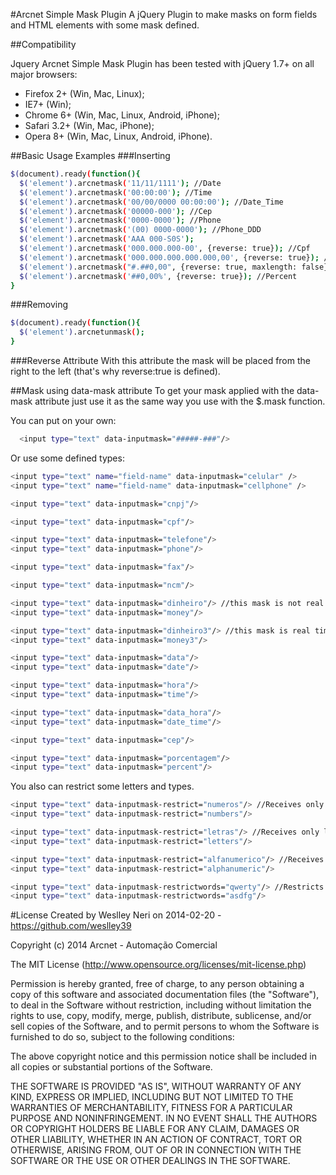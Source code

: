 #Arcnet Simple Mask Plugin
A jQuery Plugin to make masks on form fields and HTML elements with some mask defined.

##Compatibility

Jquery Arcnet Simple Mask Plugin has been tested with jQuery 1.7+ on all major browsers:

* Firefox 2+ (Win, Mac, Linux);
* IE7+ (Win);
* Chrome 6+ (Win, Mac, Linux, Android, iPhone);
* Safari 3.2+ (Win, Mac, iPhone);
* Opera 8+ (Win, Mac, Linux, Android, iPhone).


##Basic Usage Examples
###Inserting
```bash
$(document).ready(function(){
  $('element').arcnetmask('11/11/1111'); //Date
  $('element').arcnetmask('00:00:00'); //Time
  $('element').arcnetmask('00/00/0000 00:00:00'); //Date_Time
  $('element').arcnetmask('00000-000'); //Cep
  $('element').arcnetmask('0000-0000'); //Phone
  $('element').arcnetmask('(00) 0000-0000'); //Phone_DDD
  $('element').arcnetmask('AAA 000-S0S');
  $('element').arcnetmask('000.000.000-00', {reverse: true}); //Cpf
  $('element').arcnetmask('000.000.000.000.000,00', {reverse: true}); //Money
  $('element').arcnetmask("#.##0,00", {reverse: true, maxlength: false}); //Money
  $('element').arcnetmask('##0,00%', {reverse: true}); //Percent
}
```

###Removing
```bash
$(document).ready(function(){
  $('element').arcnetunmask();
}
```

###Reverse Attribute
With this attribute the mask will be placed from the right to the left (that's why reverse:true is defined).

##Mask using data-mask attribute
To get your mask applied with the data-mask attribute just use it as the same way you use with the $.mask function. 

You can put on your own:
```bash
  <input type="text" data-inputmask="#####-###"/>
```

Or use some defined types:
```bash
<input type="text" name="field-name" data-inputmask="celular" />
<input type="text" name="field-name" data-inputmask="cellphone" />

<input type="text" data-inputmask="cnpj"/>

<input type="text" data-inputmask="cpf"/>

<input type="text" data-inputmask="telefone"/>
<input type="text" data-inputmask="phone"/>

<input type="text" data-inputmask="fax"/>

<input type="text" data-inputmask="ncm"/>

<input type="text" data-inputmask="dinheiro"/> //this mask is not real time typing
<input type="text" data-inputmask="money"/>

<input type="text" data-inputmask="dinheiro3"/> //this mask is real time typing :)
<input type="text" data-inputmask="money3"/>

<input type="text" data-inputmask="data"/>
<input type="text" data-inputmask="date"/>

<input type="text" data-inputmask="hora"/>
<input type="text" data-inputmask="time"/>

<input type="text" data-inputmask="data_hora"/>
<input type="text" data-inputmask="date_time"/>

<input type="text" data-inputmask="cep"/>

<input type="text" data-inputmask="porcentagem"/>
<input type="text" data-inputmask="percent"/>
```

You also can restrict some letters and types.
```bash
<input type="text" data-inputmask-restrict="numeros"/> //Receives only numbers.
<input type="text" data-inputmask-restrict="numbers"/>

<input type="text" data-inputmask-restrict="letras"/> //Receives only letters.
<input type="text" data-inputmask-restrict="letters"/>

<input type="text" data-inputmask-restrict="alfanumerico"/> //Receives only alphanumeric.
<input type="text" data-inputmask-restrict="alphanumeric"/>

<input type="text" data-inputmask-restrictwords="qwerty"/> //Restricts the letters in the parameter
<input type="text" data-inputmask-restrictwords="asdfg"/>
```

#License
Created by Weslley Neri on 2014-02-20 - https://github.com/weslley39

 Copyright (c) 2014 Arcnet - Automação Comercial

 The MIT License (http://www.opensource.org/licenses/mit-license.php)

 Permission is hereby granted, free of charge, to any person
 obtaining a copy of this software and associated documentation
 files (the "Software"), to deal in the Software without
 restriction, including without limitation the rights to use,
 copy, modify, merge, publish, distribute, sublicense, and/or sell
 copies of the Software, and to permit persons to whom the
 Software is furnished to do so, subject to the following
 conditions:

 The above copyright notice and this permission notice shall be
 included in all copies or substantial portions of the Software.

 THE SOFTWARE IS PROVIDED "AS IS", WITHOUT WARRANTY OF ANY KIND,
 EXPRESS OR IMPLIED, INCLUDING BUT NOT LIMITED TO THE WARRANTIES
 OF MERCHANTABILITY, FITNESS FOR A PARTICULAR PURPOSE AND
 NONINFRINGEMENT. IN NO EVENT SHALL THE AUTHORS OR COPYRIGHT
 HOLDERS BE LIABLE FOR ANY CLAIM, DAMAGES OR OTHER LIABILITY,
 WHETHER IN AN ACTION OF CONTRACT, TORT OR OTHERWISE, ARISING
 FROM, OUT OF OR IN CONNECTION WITH THE SOFTWARE OR THE USE OR
 OTHER DEALINGS IN THE SOFTWARE.
